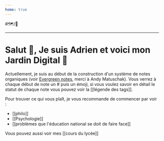 ```yaml
---
home: true
---
```

#🗺️/🌱

---
# Salut 👋, Je suis Adrien et voici mon Jardin Digital 🌱
Actuellement, je suis au début de la construction d'un système de notes organiques (voir [Evergreen notes](https://notes.andymatuschak.org/Evergreen_notes), merci à Andy Matuschak). Vous verrez à chaque début de note un # puis un émoji, si vous voulez savoir en détail le statut de chaque note vous pouvez voir la [[légende des tags]].

Pour trouver ce qui vous plaît, je vous recommande de commencer par voir :
- [[philo]]
- [[Psychologie]]
- [[problèmes que l'éducation national se doit  de faire face]]

Vous pouvez aussi voir mes [[cours du lycée]]